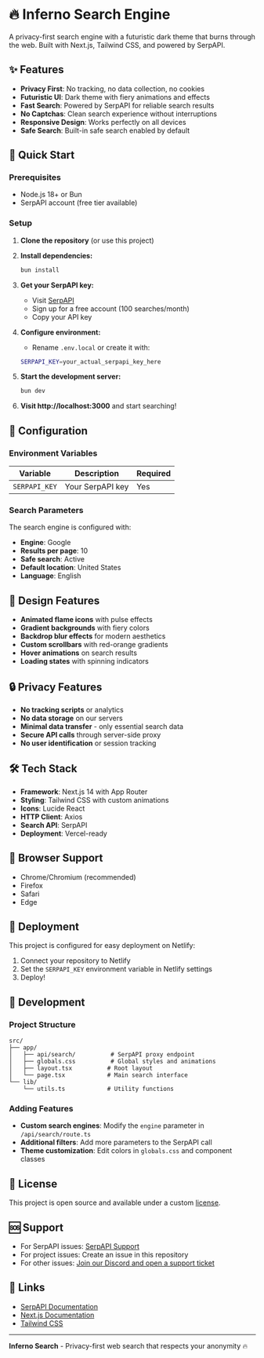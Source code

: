 # 🔥 Inferno Search Engine

A privacy-first search engine with a futuristic dark theme that burns through the web. Built with Next.js, Tailwind CSS, and powered by SerpAPI.

## ✨ Features

- **Privacy First**: No tracking, no data collection, no cookies
- **Futuristic UI**: Dark theme with fiery animations and effects
- **Fast Search**: Powered by SerpAPI for reliable search results
- **No Captchas**: Clean search experience without interruptions
- **Responsive Design**: Works perfectly on all devices
- **Safe Search**: Built-in safe search enabled by default

## 🚀 Quick Start

### Prerequisites

- Node.js 18+ or Bun
- SerpAPI account (free tier available)

### Setup

1. **Clone the repository** (or use this project)

2. **Install dependencies:**
   ```bash
   bun install
   ```

3. **Get your SerpAPI key:**
   - Visit [SerpAPI](https://serpapi.com/manage-api-key)
   - Sign up for a free account (100 searches/month)
   - Copy your API key

4. **Configure environment:**
   - Rename `.env.local` or create it with:
   ```bash
   SERPAPI_KEY=your_actual_serpapi_key_here
   ```

5. **Start the development server:**
   ```bash
   bun dev
   ```

6. **Visit http://localhost:3000** and start searching!

## 🔧 Configuration

### Environment Variables

| Variable | Description | Required |
|----------|-------------|----------|
| `SERPAPI_KEY` | Your SerpAPI key | Yes |

### Search Parameters

The search engine is configured with:
- **Engine**: Google
- **Results per page**: 10
- **Safe search**: Active
- **Default location**: United States
- **Language**: English

## 🎨 Design Features

- **Animated flame icons** with pulse effects
- **Gradient backgrounds** with fiery colors
- **Backdrop blur effects** for modern aesthetics
- **Custom scrollbars** with red-orange gradients
- **Hover animations** on search results
- **Loading states** with spinning indicators

## 🔒 Privacy Features

- **No tracking scripts** or analytics
- **No data storage** on our servers
- **Minimal data transfer** - only essential search data
- **Secure API calls** through server-side proxy
- **No user identification** or session tracking

## 🛠️ Tech Stack

- **Framework**: Next.js 14 with App Router
- **Styling**: Tailwind CSS with custom animations
- **Icons**: Lucide React
- **HTTP Client**: Axios
- **Search API**: SerpAPI
- **Deployment**: Vercel-ready

## 📱 Browser Support

- Chrome/Chromium (recommended)
- Firefox
- Safari
- Edge

## 🚀 Deployment

This project is configured for easy deployment on Netlify:

1. Connect your repository to Netlify
2. Set the `SERPAPI_KEY` environment variable in Netlify settings
3. Deploy!

## 🔧 Development

### Project Structure

```
src/
├── app/
│   ├── api/search/          # SerpAPI proxy endpoint
│   ├── globals.css          # Global styles and animations
│   ├── layout.tsx          # Root layout
│   └── page.tsx            # Main search interface
└── lib/
    └── utils.ts            # Utility functions
```

### Adding Features

- **Custom search engines**: Modify the `engine` parameter in `/api/search/route.ts`
- **Additional filters**: Add more parameters to the SerpAPI call
- **Theme customization**: Edit colors in `globals.css` and component classes

## 📄 License

This project is open source and available under a custom [license](LICENSE).

## 🆘 Support

- For SerpAPI issues: [SerpAPI Support](https://serpapi.com/contact)
- For project issues: Create an issue in this repository
- For other issues: [Join our Discord and open a support ticket](https://discord.gg/Gv4rVt2SJp)

## 🔗 Links

- [SerpAPI Documentation](https://serpapi.com/search-api)
- [Next.js Documentation](https://nextjs.org/docs)
- [Tailwind CSS](https://tailwindcss.com/docs)

---

**Inferno Search** - Privacy-first web search that respects your anonymity 🔥
